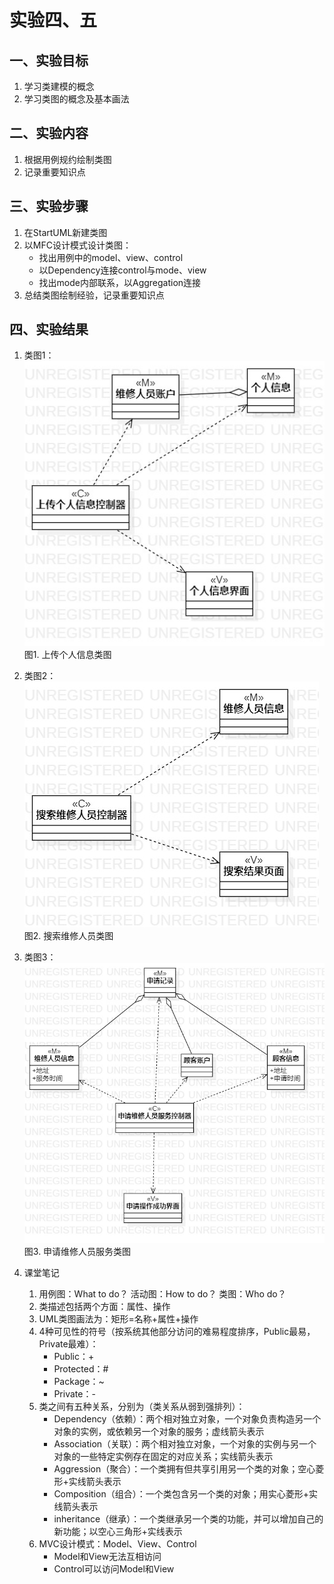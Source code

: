 # 实验四、五

## 一、实验目标

1. 学习类建模的概念
2. 学习类图的概念及基本画法

## 二、实验内容

1. 根据用例规约绘制类图
2. 记录重要知识点

## 三、实验步骤

1. 在StartUML新建类图
2. 以MFC设计模式设计类图：  
    - 找出用例中的model、view、control
    - 以Dependency连接control与mode、view
    - 找出mode内部联系，以Aggregation连接
3. 总结类图绘制经验，记录重要知识点

## 四、实验结果
1. 类图1：  
![上传个人信息类图](./ClassDiagram1.jpg)  
图1. 上传个人信息类图

2. 类图2：  
![搜索维修人员类图](./ClassDiagram2.jpg)  
图2. 搜索维修人员类图

3. 类图3：  
![申请维修人员服务类图](./ClassDiagram3.jpg)  
图3. 申请维修人员服务类图

4. 课堂笔记
    1. 用例图：What to do？ 活动图：How to do？ 类图：Who do？
    2. 类描述包括两个方面：属性、操作
    3. UML类图画法为：矩形=名称+属性+操作
    4. 4种可见性的符号（按系统其他部分访问的难易程度排序，Public最易，Private最难）：
        - Public：+
        - Protected：#
        - Package：~
        - Private：-
    5. 类之间有五种关系，分别为（类关系从弱到强排列）：
        - Dependency（依赖）：两个相对独立对象，一个对象负责构造另一个对象的实例，或依赖另一个对象的服务；虚线箭头表示
        - Association（关联）：两个相对独立对象，一个对象的实例与另一个对象的一些特定实例存在固定的对应关系；实线箭头表示
        - Aggression（聚合）：一个类拥有但共享引用另一个类的对象；空心菱形+实线箭头表示
        - Composition（组合）：一个类包含另一个类的对象；用实心菱形+实线箭头表示
        - inheritance（继承）：一个类继承另一个类的功能，并可以增加自己的新功能；以空心三角形+实线表示
    6. MVC设计模式：Model、View、Control
        - Model和View无法互相访问
        - Control可以访问Model和View